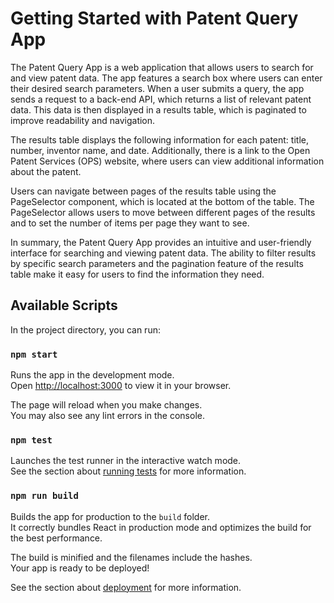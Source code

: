 # Getting Started with Patent Query App

The Patent Query App is a web application that allows users to search for and view patent data. The app features a search box where users can enter their desired search parameters. When a user submits a query, the app sends a request to a back-end API, which returns a list of relevant patent data. This data is then displayed in a results table, which is paginated to improve readability and navigation.

The results table displays the following information for each patent: title, number, inventor name, and date. Additionally, there is a link to the Open Patent Services (OPS) website, where users can view additional information about the patent.

Users can navigate between pages of the results table using the PageSelector component, which is located at the bottom of the table. The PageSelector allows users to move between different pages of the results and to set the number of items per page they want to see.

In summary, the Patent Query App provides an intuitive and user-friendly interface for searching and viewing patent data. The ability to filter results by specific search parameters and the pagination feature of the results table make it easy for users to find the information they need.

## Available Scripts

In the project directory, you can run:

### `npm start`

Runs the app in the development mode.\
Open [http://localhost:3000](http://localhost:3000) to view it in your browser.

The page will reload when you make changes.\
You may also see any lint errors in the console.

### `npm test`

Launches the test runner in the interactive watch mode.\
See the section about [running tests](https://facebook.github.io/create-react-app/docs/running-tests) for more information.

### `npm run build`

Builds the app for production to the `build` folder.\
It correctly bundles React in production mode and optimizes the build for the best performance.

The build is minified and the filenames include the hashes.\
Your app is ready to be deployed!

See the section about [deployment](https://facebook.github.io/create-react-app/docs/deployment) for more information.

